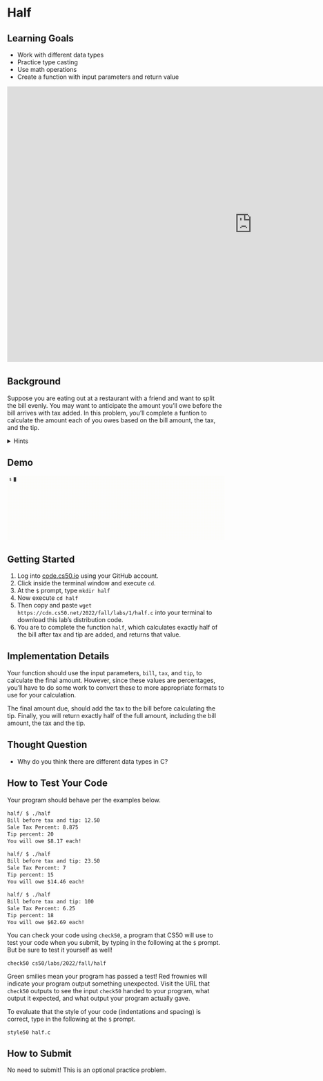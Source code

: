 # Half

## Learning Goals

* Work with different data types
* Practice type casting
* Use math operations
* Create a function with input parameters and return value

<iframe width="1134" height="638" src="https://www.youtube.com/embed/EYb9jnt2cv4" title="Friends  The One with Five Steaks and Eqqplant  splitting Money" frameborder="0" allow="accelerometer; autoplay; clipboard-write; encrypted-media; gyroscope; picture-in-picture; web-share" allowfullscreen></iframe>

## Background

Suppose you are eating out at a restaurant with a friend and want to split the bill evenly. You may want to anticipate the amount you’ll owe before the bill arrives with tax added. In this problem, you’ll complete a funtion to calculate the amount each of you owes based on the bill amount, the tax, and the tip.

<details>
    <summary>Hints</summary>
    <ul>
        <li>Note that the tax and tip are input as percents. You may want to change these to decimal values before calculating the total.
</li>
        <li>Since the tip is input as an <code>int</code>, keep in mind that if you divide an <code>int</code> by an <code>int</code> you’ll get back an <code>int</code>!
</li>
        <li>Order of operations here is exactly the same as in algebra, where multiplcation and division are performed before addition and subtraction.
</li>
    </ul>
</details>

## Demo

![](halfDemo.gif)

## Getting Started

1. Log into [code.cs50.io](https://code.cs50.io/) using your GitHub account.
2. Click inside the terminal window and execute `cd`.
3. At the `$` prompt, type `mkdir half`
4. Now execute `cd half`
5. Then copy and paste `wget https://cdn.cs50.net/2022/fall/labs/1/half.c` into your terminal to download this lab’s distribution code.
6. You are to complete the function `half`, which calculates exactly half of the bill after tax and tip are added, and returns that value.

## Implementation Details

Your function should use the input parameters, `bill`, `tax`, and `tip`, to calculate the final amount. However, since these values are percentages, you’ll have to do some work to convert these to more appropriate formats to use for your calculation.

The final amount due, should add the tax to the bill before calculating the tip. Finally, you will return exactly half of the full amount, including the bill amount, the tax and the tip.

## Thought Question

* Why do you think there are different data types in C?

## How to Test Your Code

Your program should behave per the examples below.
```
half/ $ ./half
Bill before tax and tip: 12.50
Sale Tax Percent: 8.875
Tip percent: 20
You will owe $8.17 each!
```
```
half/ $ ./half
Bill before tax and tip: 23.50
Sale Tax Percent: 7  
Tip percent: 15
You will owe $14.46 each!
```
```
half/ $ ./half
Bill before tax and tip: 100
Sale Tax Percent: 6.25
Tip percent: 18
You will owe $62.69 each!
```

You can check your code using `check50`, a program that CS50 will use to test your code when you submit, by typing in the following at the `$` prompt. But be sure to test it yourself as well!
```
check50 cs50/labs/2022/fall/half
```
Green smilies mean your program has passed a test! Red frownies will indicate your program output something unexpected. Visit the URL that `check50` outputs to see the input `check50` handed to your program, what output it expected, and what output your program actually gave.

To evaluate that the style of your code (indentations and spacing) is correct, type in the following at the `$` prompt.
```
style50 half.c
```

## How to Submit

No need to submit! This is an optional practice problem.